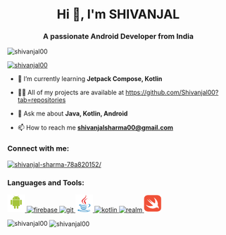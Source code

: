 <h1 align="center">Hi 👋, I'm SHIVANJAL</h1>
<h3 align="center">A passionate Android Developer from India</h3>

<p align="left"> <img src="https://komarev.com/ghpvc/?username=shivanjal00&label=Profile%20views&color=0e75b6&style=flat" alt="shivanjal00" /> </p>

<p align="left"> <a href="https://github.com/ryo-ma/github-profile-trophy"><img src="https://github-profile-trophy.vercel.app/?username=shivanjal00" alt="shivanjal00" /></a> </p>

- 🌱 I’m currently learning **Jetpack Compose, Kotlin**

- 👨‍💻 All of my projects are available at https://github.com/Shivanjal00?tab=repositories

- 💬 Ask me about **Java, Kotlin, Android**

- 📫 How to reach me **shivanjalsharma00@gmail.com**

<h3 align="left">Connect with me:</h3>
<p align="left">
<a href="https://linkedin.com/in/shivanjal-sharma-78a820152/" target="blank"><img align="center" src="https://raw.githubusercontent.com/rahuldkjain/github-profile-readme-generator/master/src/images/icons/Social/linked-in-alt.svg" alt="shivanjal-sharma-78a820152/" height="30" width="40" /></a>
</p>

<h3 align="left">Languages and Tools:</h3>
<p align="left"> <a href="https://developer.android.com" target="_blank" rel="noreferrer"> <img src="https://raw.githubusercontent.com/devicons/devicon/master/icons/android/android-original-wordmark.svg" alt="android" width="40" height="40"/> </a> <a href="https://firebase.google.com/" target="_blank" rel="noreferrer"> <img src="https://www.vectorlogo.zone/logos/firebase/firebase-icon.svg" alt="firebase" width="40" height="40"/> </a> <a href="https://git-scm.com/" target="_blank" rel="noreferrer"> <img src="https://www.vectorlogo.zone/logos/git-scm/git-scm-icon.svg" alt="git" width="40" height="40"/> </a> <a href="https://www.java.com" target="_blank" rel="noreferrer"> <img src="https://raw.githubusercontent.com/devicons/devicon/master/icons/java/java-original.svg" alt="java" width="40" height="40"/> </a> <a href="https://kotlinlang.org" target="_blank" rel="noreferrer"> <img src="https://www.vectorlogo.zone/logos/kotlinlang/kotlinlang-icon.svg" alt="kotlin" width="40" height="40"/> </a> <a href="https://realm.io/" target="_blank" rel="noreferrer"> <img src="https://raw.githubusercontent.com/bestofjs/bestofjs-webui/8665e8c267a0215f3159df28b33c365198101df5/public/logos/realm.svg" alt="realm" width="40" height="40"/> </a> <a href="https://developer.apple.com/swift/" target="_blank" rel="noreferrer"> <img src="https://raw.githubusercontent.com/devicons/devicon/master/icons/swift/swift-original.svg" alt="swift" width="40" height="40"/> </a> </p>

<p><img align="left" src="https://github-readme-stats.vercel.app/api/top-langs?username=shivanjal00&show_icons=true&locale=en&layout=compact" alt="shivanjal00" /></p>

<p>&nbsp;<img align="center" src="https://github-readme-stats.vercel.app/api?username=shivanjal00&show_icons=true&locale=en" alt="shivanjal00" /></p>
